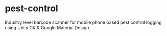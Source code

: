 # pest-control
Industry level barcode scanner for mobile phone based pest control logging using Unity C# &amp; Google Material Design
